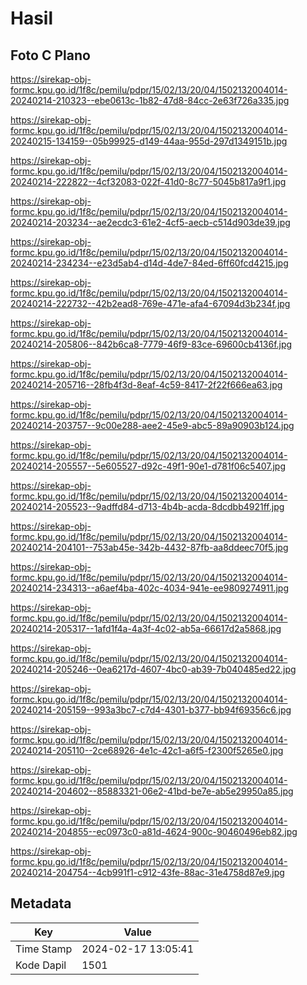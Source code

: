 # Hasil

## Foto C Plano

https://sirekap-obj-formc.kpu.go.id/1f8c/pemilu/pdpr/15/02/13/20/04/1502132004014-20240214-210323--ebe0613c-1b82-47d8-84cc-2e63f726a335.jpg

https://sirekap-obj-formc.kpu.go.id/1f8c/pemilu/pdpr/15/02/13/20/04/1502132004014-20240215-134159--05b99925-d149-44aa-955d-297d1349151b.jpg

https://sirekap-obj-formc.kpu.go.id/1f8c/pemilu/pdpr/15/02/13/20/04/1502132004014-20240214-222822--4cf32083-022f-41d0-8c77-5045b817a9f1.jpg

https://sirekap-obj-formc.kpu.go.id/1f8c/pemilu/pdpr/15/02/13/20/04/1502132004014-20240214-203234--ae2ecdc3-61e2-4cf5-aecb-c514d903de39.jpg

https://sirekap-obj-formc.kpu.go.id/1f8c/pemilu/pdpr/15/02/13/20/04/1502132004014-20240214-234234--e23d5ab4-d14d-4de7-84ed-6ff60fcd4215.jpg

https://sirekap-obj-formc.kpu.go.id/1f8c/pemilu/pdpr/15/02/13/20/04/1502132004014-20240214-222732--42b2ead8-769e-471e-afa4-67094d3b234f.jpg

https://sirekap-obj-formc.kpu.go.id/1f8c/pemilu/pdpr/15/02/13/20/04/1502132004014-20240214-205806--842b6ca8-7779-46f9-83ce-69600cb4136f.jpg

https://sirekap-obj-formc.kpu.go.id/1f8c/pemilu/pdpr/15/02/13/20/04/1502132004014-20240214-205716--28fb4f3d-8eaf-4c59-8417-2f22f666ea63.jpg

https://sirekap-obj-formc.kpu.go.id/1f8c/pemilu/pdpr/15/02/13/20/04/1502132004014-20240214-203757--9c00e288-aee2-45e9-abc5-89a90903b124.jpg

https://sirekap-obj-formc.kpu.go.id/1f8c/pemilu/pdpr/15/02/13/20/04/1502132004014-20240214-205557--5e605527-d92c-49f1-90e1-d781f06c5407.jpg

https://sirekap-obj-formc.kpu.go.id/1f8c/pemilu/pdpr/15/02/13/20/04/1502132004014-20240214-205523--9adffd84-d713-4b4b-acda-8dcdbb4921ff.jpg

https://sirekap-obj-formc.kpu.go.id/1f8c/pemilu/pdpr/15/02/13/20/04/1502132004014-20240214-204101--753ab45e-342b-4432-87fb-aa8ddeec70f5.jpg

https://sirekap-obj-formc.kpu.go.id/1f8c/pemilu/pdpr/15/02/13/20/04/1502132004014-20240214-234313--a6aef4ba-402c-4034-941e-ee9809274911.jpg

https://sirekap-obj-formc.kpu.go.id/1f8c/pemilu/pdpr/15/02/13/20/04/1502132004014-20240214-205317--1afd1f4a-4a3f-4c02-ab5a-66617d2a5868.jpg

https://sirekap-obj-formc.kpu.go.id/1f8c/pemilu/pdpr/15/02/13/20/04/1502132004014-20240214-205246--0ea6217d-4607-4bc0-ab39-7b040485ed22.jpg

https://sirekap-obj-formc.kpu.go.id/1f8c/pemilu/pdpr/15/02/13/20/04/1502132004014-20240214-205159--993a3bc7-c7d4-4301-b377-bb94f69356c6.jpg

https://sirekap-obj-formc.kpu.go.id/1f8c/pemilu/pdpr/15/02/13/20/04/1502132004014-20240214-205110--2ce68926-4e1c-42c1-a6f5-f2300f5265e0.jpg

https://sirekap-obj-formc.kpu.go.id/1f8c/pemilu/pdpr/15/02/13/20/04/1502132004014-20240214-204602--85883321-06e2-41bd-be7e-ab5e29950a85.jpg

https://sirekap-obj-formc.kpu.go.id/1f8c/pemilu/pdpr/15/02/13/20/04/1502132004014-20240214-204855--ec0973c0-a81d-4624-900c-90460496eb82.jpg

https://sirekap-obj-formc.kpu.go.id/1f8c/pemilu/pdpr/15/02/13/20/04/1502132004014-20240214-204754--4cb991f1-c912-43fe-88ac-31e4758d87e9.jpg


## Metadata

| Key        | Value               |
| ---------- | ------------------- |
| Time Stamp | 2024-02-17 13:05:41 |
| Kode Dapil | 1501                |




